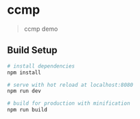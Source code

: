 # ccmp

> ccmp demo

## Build Setup

``` bash
# install dependencies
npm install

# serve with hot reload at localhost:8080
npm run dev

# build for production with minification
npm run build
```

